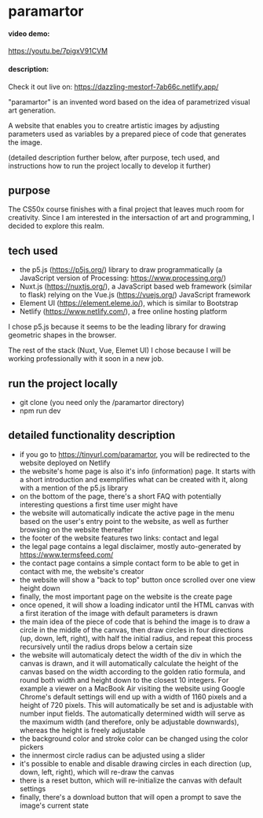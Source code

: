 # paramartor

#### video demo:

https://youtu.be/7pigxV91CVM

#### description:

Check it out live on: https://dazzling-mestorf-7ab66c.netlify.app/

"paramartor" is an invented word based on the idea of parametrized visual art generation.

A website that enables you to creatre artistic images by adjusting parameters used as variables by a prepared piece of code that generates the image.

(detailed description further below, after purpose, tech used, and instructions how to run the project locally to develop it further)

## purpose

The CS50x course finishes with a final project that leaves much room for creativity. Since I am interested in the intersaction of art and programming, I decided to explore this realm.

## tech used

-   the p5.js (https://p5js.org/) library to draw programmatically (a JavaScript version of Processing: https://www.processing.org/)
-   Nuxt.js (https://nuxtjs.org/), a JavaScript based web framework (similar to flask) relying on the Vue.js (https://vuejs.org/) JavaScript framework
-   Element UI (https://element.eleme.io/), which is similar to Bootstrap
-   Netlify (https://www.netlify.com/), a free online hosting platform

I chose p5.js because it seems to be the leading library for drawing geometric shapes in the browser.

The rest of the stack (Nuxt, Vue, Elemet UI) I chose because I will be working professionally with it soon in a new job.

## run the project locally

-   git clone (you need only the /paramartor directory)
-   npm run dev

## detailed functionality description

-   if you go to https://tinyurl.com/paramartor, you will be redirected to the website deployed on Netlify
-   the website's home page is also it's info (information) page. It starts with a short introduction and exemplifies what can be created with it, along with a mention of the p5.js library
-   on the bottom of the page, there's a short FAQ with potentially interesting questions a first time user might have
-   the website will automatically indicate the active page in the menu based on the user's entry point to the website, as well as further browsing on the website thereafter
-   the footer of the website features two links: contact and legal
-   the legal page contains a legal disclaimer, mostly auto-generated by https://www.termsfeed.com/
-   the contact page contains a simple contact form to be able to get in contact with me, the website's creator
-   the website will show a "back to top" button once scrolled over one view height down
-   finally, the most important page on the website is the create page
-   once opened, it will show a loading indicator until the HTML canvas with a first iteration of the image with default parameters is drawn
-   the main idea of the piece of code that is behind the image is to draw a circle in the middle of the canvas, then draw circles in four directions (up, down, left, right), with half the initial radius, and repeat this process recursively until the radius drops below a certain size
-   the website will automaticaly detect the width of the div in which the canvas is drawn, and it will automatically calculate the height of the canvas based on the width according to the golden ratio formula, and round both width and height down to the closest 10 integers. For example a viewer on a MacBook Air visiting the website using Google Chrome's default settings will end up with a width of 1160 pixels and a height of 720 pixels. This will automatically be set and is adjustable with number input fields. The automatically determined width will serve as the maximum width (and therefore, only be adjustable downwards), whereas the height is freely adjustable
-   the background color and stroke color can be changed using the color pickers
-   the innermost circle radius can be adjusted using a slider
-   it's possible to enable and disable drawing circles in each direction (up, down, left, right), which will re-draw the canvas
-   there is a reset button, which will re-initialize the canvas with default settings
-   finally, there's a download button that will open a prompt to save the image's current state
